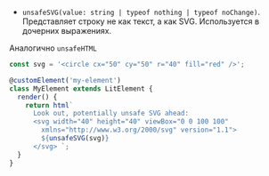 * `unsafeSVG(value: string | typeof nothing | typeof noChange)`. Представляет строку не как текст, а как SVG. Используется в дочерних выражениях.

Аналогично `unsafeHTML`

```ts
const svg = '<circle cx="50" cy="50" r="40" fill="red" />';

@customElement('my-element')
class MyElement extends LitElement {
  render() {
    return html`
      Look out, potentially unsafe SVG ahead:
      <svg width="40" height="40" viewBox="0 0 100 100"
        xmlns="http://www.w3.org/2000/svg" version="1.1">
        ${unsafeSVG(svg)}
      </svg> `;
  }
}
```

